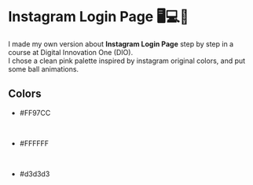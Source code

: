 # Instagram Login Page 🖥️💻📱
I made my own version about **Instagram Login Page** step by step in a course at Digital Innovation One (DIO).
<br>
I chose a clean pink palette inspired by instagram original colors, and put some ball animations.
<br>

## Colors
* #FF97CC
<br>

* #FFFFFF
<br>

* #d3d3d3
<br>
